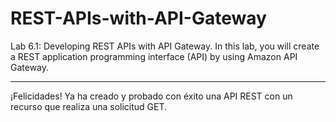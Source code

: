 # REST-APIs-with-API-Gateway
Lab 6.1: Developing REST APIs with API Gateway. In this lab, you will create a REST application programming interface (API) by using Amazon API Gateway.








----
¡Felicidades! Ya ha creado y probado con éxito una API REST con un recurso que realiza una solicitud GET.
